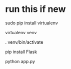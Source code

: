 # run this if new

sudo pip install virtualenv

virtualenv venv

. venv/bin/activate

pip install Flask

python app.py

